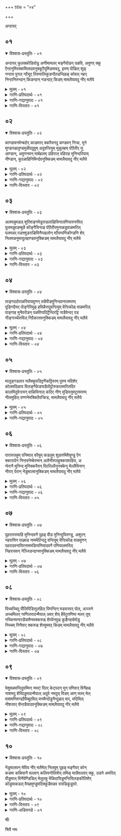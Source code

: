 +++
title = "०४"

+++

अन्ऱायर्

## ०१

<details open><summary>विश्वास-प्रस्तुतिः - ०१</summary>

अन्ऱायर् कुलक्कॊडियोडु अणीमामलर् मङ्गैयॊडन् पळवि, अवुणर् क्कू  
ऎन्ऱानुमिरक्कमिलादवनुक्कूऱैयुमिडमावदु, इरुम् पॊऴिल् शूऴ्  
नन्ऱाय पुनल् नऱैयूर् तिरुवालिकुडन्दैतडन्दिहऴ् कोवल् नहर्  
निन्ऱानिरुन्दान् किडन्दान् नडन्दाऱ् किडम् मामलैयावदु नीर् मलैये
</details>

<details><summary>मूलम् - ०१</summary>

अन्ऱायर् कुलक्कॊडियोडु अणीमामलर् मङ्गैयॊडन् पळवि, अवुणर् क्कू  
ऎन्ऱानुमिरक्कमिलादवनुक्कूऱैयुमिडमावदु, इरुम् पॊऴिल् शूऴ्  
नन्ऱाय पुनल् नऱैयूर् तिरुवालिकुडन्दैतडन्दिहऴ् कोवल् नहर्  
निन्ऱानिरुन्दान् किडन्दान् नडन्दाऱ् किडम् मामलैयावदु नीर् मलैये
</details>

<details><summary>गरणि-प्रतिपदार्थः - ०१</summary>

अन्ऱु=अन्दु, आयर् कुलम् कॊडियोडु=गोवळर कुलद कुडियॊडनॆ, अणि मामलर् मङ्गैयोडु=सुन्दरवाद दॊड्ड हूविनल्लि हुट्टिद कन्यॆयॊडनॆ, अन्बु अळवि=प्रेमदिन्द कूडिरुववनू, अवुणर् क्कू=असुररिगॆ, ऎन्ऱानुम्=ऎल्ल कालक्कू, इरक्कम् इलादवनुक्कू=करुणॆयिल्लदवनिगॆ, उऱैयुम्=नॆलसुव, इडम् आवदु=स्थळवॆन्दरॆ, इरु=उत्तमवाद, पॊऴिल्=तोपुगळिन्द, शूऴ्-सुत्तुवरिद,नन्ऱु आय=श्रेष्ठ \(पवित्र\)वाद, पुनल्=तीर्थगळुळ्ळ, नऱैयूर्=तिरुनरैयूरिनल्लि, निन्ऱान्=निन्तिरुववनू, तिरु आलि=तिरुवालियल्लि, इरुन्दान्=इरुववनू, कुडन्दै=कुम्भकोणदल्लि, किडन्दान्=शयिनिसिरुववनू, तडम्=तटाकगळिन्द, तिहऴ्=बॆळगुव, कोवल् नहर्=तिरुक्कोवलूरिनल्लि, नडन्दाऱ् कु=नडॆदवनिगॆ, इडम्=नित्यवास माडुव स्थळवॆन्दरॆ, मामलै आवदु=महापर्वतवाद, नीर् मलैये=तिरुनीर् मलै ऎम्बुदे.
</details>

<details><summary>गरणि-गद्यानुवादः - ०१</summary>

अन्दु, गोवळर कुलद कुडियॊडनॆयू सुन्दरवाद दॊड्डहूविनल्लि हुट्टिद कन्यॆयॊडनॆयू प्रेमदिन्द कूडिरुववनू, असुररिगॆ ऎन्दॆन्दिगू करुणॆयिल्लदवनू, उत्तमवाद तोपुगळिन्द सुत्तुवरिद, पवित्रवाद तीर्थगळन्नुळ्ळ तिरुनरैयूरिनल्लि निन्तिरुववनू, तिरुवालियल्लि कुळितिरुववनू, कुम्भकोणदल्लि पवडिसिरुववनू, तटाकगळिन्द बॆळगुव तिरुक्कोवलूरिनल्लि नडॆदवनू नित्यवास माडुव स्थळवॆन्दरॆ. महापर्वतवाद तिरुनीर् मलै ऎम्बुदे.\(१\)
</details>

<details><summary>गरणि-विस्तारः - ०१</summary>

“अन्दु”ऎन्दरॆ, भगवन्तनु श्रीकृष्णनागि अवतरिसिदाग “गोवळर कुलद कुडि” ऎम्बवळु सत्यॆ अथवा नीळादेवि \(नप्पिन्नैदेवि\). भूदेविय अंशळागि अवतरिसिदवळु अवळु. “हूविनल्लि हुट्टिद कन्यॆ”यु श्रीदेवि. श्रीदेविय अंशळागि अवतरिसिदवळु रुक्मिणीदेवि.

कुम्भनॆम्ब राजन मगळु सत्यॆ. अवळिगागि फणवागिट्टिद्द एळुगूळिगळन्नु श्रीकृष्णनु गॆद्दु, सत्यॆयन्नु मदुवॆयादनु. हागॆये, रुक्मिणी देवियन्नु तन्न बाहुबलदिन्दले गॆद्दुकॊण्डु अवळन्नु मदुवॆयादनु. श्रीदेवि भूदेवियवर अंशगळाद रुक्मिणि मत्तु सत्यॆयरल्लि प्रेमदिन्द कूडि इरुववनु स्वामि.

भगवन्तनु अर्चावताररूपियागि ऒन्दॊन्दु पवित्रक्षेत्रदल्लि ऒन्दॊन्दु भङ्गियन्नु अळवडिसिकॊण्डु भक्तरन्नु सलहुत्तानॆ. तिरुनरैयीरिनल्लि स्वामियु “निन्तु” प्रसन्ननागिद्दानॆ. तिरुवालियल्लि अवनु “कुळितु” सेवॆयन्नु पडॆयुत्तिद्दानॆ. कुम्भकोणदल्लि अवनु पवडिसि भक्तरिगॆ आश्रय नीडिद्दानॆ तिरुक्कोयिलूरिनल्लि अवनु “नडॆदु” त्रिविक्रमरूपियागि तोरिकॊळ्ळुत्तिद्दानॆ. अदे स्वामिये, बॆट्टगळल्लि उन्नतवाद बॆट्टवाद तिरुनीर् मलैयल्लि नित्यवास माडुत्त भक्तरिगॆ आश्रयवन्नीयुत्तिद्दानॆ.
</details>

## ०२

<details open><summary>विश्वास-प्रस्तुतिः - ०२</summary>

काण्डावनमॆन्बदोर् काडमरर् क्करैयनदु कण्डवन् निऱ्क, मुने  
मूण्डारऴलुण्डमुन्नीददुवुम् अदुवन्ऱियुम् मुन्नुलहम् पॊऱैतीर् त्तु  
आण्डान्, अवुणनवन् मार्बहलम् उहिराल् वहिराह मुनिन्दरियाय्  
नीण्डान्, कुऱळाहिनिमिर्न्दवनुक्किडम् मामलैयावदु नीर् मलैये
</details>

<details><summary>मूलम् - ०२</summary>

काण्डावनमॆन्बदोर् काडमरर् क्करैयनदु कण्डवन् निऱ्क, मुने  
मूण्डारऴलुण्डमुन्नीददुवुम् अदुवन्ऱियुम् मुन्नुलहम् पॊऱैतीर् त्तु  
आण्डान्, अवुणनवन् मार्बहलम् उहिराल् वहिराह मुनिन्दरियाय्  
नीण्डान्, कुऱळाहिनिमिर्न्दवनुक्किडम् मामलैयावदु नीर् मलैये
</details>

<details><summary>गरणि-प्रतिपदार्थः - ०२</summary>

काण्डवनम् ऎन्बदु=खाण्डववन ऎम्बुदु, ओर्=असदृशवाद, काडु अदु=काडु अदु, अमरर् क्कू=देवतॆगळिगॆ, अरैयन्=ऒडॆयनु, अवन्=अवनु, कण्डुनिऱ् क=नोडुत्त निन्तिरलु, मुने=बहळ हिन्दॆ, मूण्डु=हॊत्तिकॊण्डु, आर्=विस्तारवागि तुम्बिकॊण्डु, अऴल्=बॆङ्कियु, उण्ड=भस्म माडुत्तिरलु, मुनिन्दु अदुवुम्=कोपगॊण्डवनू, अदु अन्ऱियुम्=अदल्लदॆयू, मुन्=हिन्दॆ, उलहम्=भूमिय, पॊऱि=भारवन्नु, तीर् त्तु=कळॆदु, आण्डान्=लोकगळन्नु कापाडिदवनू, अवुणन् अवन्=राक्षसनादवन, मार्बु अहलम्=विशालवाद ऎदॆयन्नु, उहिराल्=उगुरुगळिन्द, वहिर् आह=सीळागुवन्तॆ, मुनिन्दु=कोपगॊण्डु, अरि आय्=नरहरियागि, नीण्डान्=बॆळॆदवनू, कुऱळ् आहि=वामन ब्रह्मचारियागि, निमिर्न्दवनुक्कू=नॆट्टगॆ बॆळॆदवनिगॆ, इडम्=नॆलॆसलु स्थळवॆन्दरॆ, मामलै आवदु=बलुदॊड्ड बॆट्टवाद, नीर् मलैये=तिरुनीर् मलै\(क्षेत्रवे\)ये.
</details>

<details><summary>गरणि-गद्यानुवादः - ०२</summary>

हिन्दॆ ऒन्दु सल खाण्डव वनवॆम्ब असदृशवाद काडन्नु देवेन्द्रनु नोडुत्तिद्दन्तॆये अग्नियु अदन्नु सुट्टुभस्म माडिबिडुवुदन्नु कोपगॊण्डु नोडिकॊण्डवन्य्, भूमियभारवन्नु कळॆदु रक्षिसिदवनू, इन्नॊन्दु सल राक्षसनादवन विशालवाद ऎदॆयन्नु उगुरुगळिन्दले सीळुवन्तॆ कोपगॊण्डु नरहरियागि बॆळॆदवनू, वामन वटुवागिद्दु ऎत्तरक्कॆ बॆळॆदवनू आदवनिगॆ नॆलसलु स्थळवॆन्दरॆ, बलुदॊड्ड बॆट्टवाद तिरुनीलमलैये.\(२\)
</details>

<details><summary>गरणि-विस्तारः - ०२</summary>

भूभारवन्नु इळिसुवुदक्कागि, आश्रितरन्नु रक्षिसुवुदक्कागि भगवन्तनु नडसिद कॆलवु अप्रतिमकार्यगळन्नु आऴ्वाररु इल्लि हेळुत्तारॆ.

मॊदलनॆयदु खाण्डव वन दहनद कतॆ. ऒन्दु सल कृष्णार्जुनर बळिगॆ ऒब्ब मुदिब्राह्मणनु बन्दु तनगॆ उण्णलु बेकॆन्दु बेडिदनु. निनगॆ बेकाद्दन्नु निनगॆ तिन्नलु कॊडुत्तेवॆ एनुबेकु केळु”ऎन्दरु. हीगॆ अवरिन्द मातन्नु पडॆदुकॊण्डु कूडले आ ब्राह्मणनु तन्न निजरूपवन्नु तळॆदनु. अवर मुन्दॆ निन्तु “स्वामि, बेरॆ रूपदिन्द बन्दु निम्मल्लि बेडिकॊण्डद्दक्कॆ क्षमॆ बेडुत्तेनॆ. नानु अग्नि. ननगॆ मन्दवागिदॆ. नन्न रोगवासियागलु कॆलवु अपरूपवाद वनौषधिगळु बेकु. अवुगळु खाण्डववनदल्लि मात्रवे बॆळॆयुत्तिवॆ. इन्द्रनिगॆ आ वन सेरिद्दु. यारन्नू अदरॊळक्कॆ होगगॊडदन्तॆ इन्द्रनु नोडिकॊळ्ळुत्तिद्दानॆ. अल्लि ननगॆ बेकाद गिडमूलिकॆगळन्नु उपयोगिसिकॊळ्ळलु ननगॆ अवकाश माडिकॊडि”, ऎन्दनु. कृष्णार्जुनरु हेळिदरु- “आ वनदल्लि कॆलवु दुष्टमृगगळू, दुष्टराक्षसरू तुम्बिकॊण्डिद्दारॆ.अवरन्नॆल्ला निर्मूलगॊळिसुवॆयादरॆ, सै”ऎग्नि अदक्कॆ ऒप्पिदनु. मूवरु वनद बळिगॆ होदरु. ऒळक्कॆ प्रवेशिसुवन्तॆ अग्निगॆ आज्ञ माडिदरु. कूडले वनवॆल्ल, ऎल्लॆल्लू ऒन्देबारिगॆ बॆङ्कि हॊत्तिकॊण्डु आवरिसितु. वनवन्नु सुडलु मॊदलु माडितु. देवेन्द्रनु इदन्नु कण्डनु. बहळ बिरुसाद मळॆयन्नु आ वनद मेलॆ सुरिसिदनु. आदरॆ, अर्जुननु आ वनवन्नु ऎल्ल कडॆगळिन्दलू बाणगळिन्द चप्परवन्नु कट्टि, ऒन्दु हनि मळॆयू ऒळक्कॆ बीळदन्तॆ कतडॆदिट्टनु. इदरिन्द, अग्नियु खाण्डव वनवन्नु पूर्तियागि सुट्टुहाकिदनु. लॆक्कविल्लदष्टु दुष्टप्राणिगळू दुष्तराक्षसरू अल्लिन्द तप्पिसिकॊळ्ळलारदॆ अल्लिये नाशहॊन्दिदरु.

ऎरडनॆयदु भूमिय भारवन्नु कळॆदद्दु. महाभारतयुद्धवन्नु तॊडगिसिदवनू,अलि नॆरॆद हदिनॆण्टु अक्षौहिणि सैन्यवू, ऎल्ल कौरवरू, अवर बन्धुमित्ररू-ऎल्लरू मडिदु नाशवागुवन्तॆ माडिदवनू श्रीकृष्णरूपियाद भगवन्तने. इदरिन्द बहुमट्टिन भूभार इळियितु.

मूरनॆयदु, दुष्टनाद हिरण्यकशिपुवन्नु कॊन्दुहाकि, प्रह्लादनन्नु रक्षिसिद्दु नरहरिरूपनागि.

नाल्कनॆयदु, वामन वटुवागि बन्दु, त्रिविक्रमनागि बॆळॆदु बलिचक्रवर्तियनु उद्धरिसि, अवनिगॆ ऒन्दुलोकाधिपत्यवन्नु कॊट्टद्दु.

परम उदारियाद भगवन्तनु भक्तजनर उद्धारक्कागिये ईग तिरुनीर् मलैयल्लि नॆलसिद्दानॆ. अवनन्नु आश्रयिसि श्रेयस्सु पडॆयबेकॆन्नुत्तारॆ, आऴ्वाररु.
</details>

## ०३

<details open><summary>विश्वास-प्रस्तुतिः - ०३</summary>

अलमन्नुमडल् शुरिशङ्गमॆडुत्तडलाऴियिनालणियारुरुविल्  
पुलमन्नुवडम्बुन्नै कॊङ्गैयिनाळ् पॊऱैतीरमुनाळडुवाळमरिल्  
पलमन्नर् पडश्शुडराऴियिनैप्पहलोन् मऱैयप्पणिकॊण्डणि शेर्  
निलमन्ननुमायुलहाण्डवनुक्किडम् मामलैयावदु नीर् मलैये
</details>

<details><summary>मूलम् - ०३</summary>

अलमन्नुमडल् शुरिशङ्गमॆडुत्तडलाऴियिनालणियारुरुविल्  
पुलमन्नुवडम्बुन्नै कॊङ्गैयिनाळ् पॊऱैतीरमुनाळडुवाळमरिल्  
पलमन्नर् पडश्शुडराऴियिनैप्पहलोन् मऱैयप्पणिकॊण्डणि शेर्  
निलमन्ननुमायुलहाण्डवनुक्किडम् मामलैयावदु नीर् मलैये
</details>

<details><summary>गरणि-प्रतिपदार्थः - ०३</summary>

अलम्=हलायुधवन्नू, मन्नुम्=शाश्वतवाद, अडल्=जयगळिसुव, शुरिशङ्गम्=बलमुरि\(सुरुळि\)शङ्खवन्नू, ऎडुत्तु=धरिसि, अडल्=शक्तिपूर्णवाद, आऴियिनाल्=चक्रायुधदिन्द, अणि=सॊबगु, आर्=तुम्बिद, उरुविल्=दिव्यस्वरूपदिन्द, पुलम्=इन्द्रियगळु, मन्नु=शाश्वतवागि, वडम् पुनै=देहद भागगळन्नु मनोहरगॊळिसिरुव, कॊङ्गैयिन् आळ्=स्तनगळन्नुळ्ळवळ, पॊऱै=सङ्कटवन्नु, तीर=तीरिसुवुदक्कागि, आळ्=जनरन्नु, अडुवाळ्=कॊल्लुवुदक्कागि, अमरिल्=युद्धदल्लि, पल=अनेक, मन्नर्=राजरुगळु, पड-मडिदु बीळुवन्तॆ, शुडर् आऴियिनै=तीक्ष्णवाद\(प्रज्वलिसुव\) चक्रायुधवन्नु, पहलोन्=सूर्यनन्नु, मऱैय=मरॆयिसुवन्तॆ, पणिकॊण्ड=कॆलस माडिद, अणिशेर्=सुन्दरवाद, निलम्=भूमिय, मन्ननुम् आय=ऒडॆयनू आगि, उलहु आण्डवनुक्कू=लोकगळन्नु आळिदवनिगॆ, इडम्=नॆलॆसलु स्थळवॆन्दरॆ, मामलै आवदु=बलुदॊड्ड बॆट्टवाद, नीर् मलैये=तिरुनीर् मलै\(क्षेत्रवे\)ये.
</details>

<details><summary>गरणि-गद्यानुवादः - ०३</summary>

हलायुधवन्नू शाश्वतवागि जयगळिसुव सुरुळि शङ्खवन्नू शक्तिपूर्णवाद\(समर्थवाद\) चक्रायुधवन्नू धरिसि सॊबगु तुम्बिद दिव्यस्वरूपदिन्द इन्द्रियगळु शाश्वतवागि देहवन्नु मनोहरगॊळिसुव स्तनगळन्नुळ्ळवळ सङ्कटवन्नु तोरिसुवुदक्कागि, जनरन्नॆल्ल कॊल्लुवुदक्कागि युद्धदल्लि अनेक राजरुगळु मडिदुबीळुवन्तॆ तीक्ष्णवाद प्रज्वलिसुव चक्रायुधवन्नु सूर्यनन्ने मरॆसुवन्तॆ हिडिदु कॆलसमाडिद सुन्दरवाद भूमिय ऒडॆयनू आगि, लोकगळन्नु आळिदवनिगॆ नॆलसुव स्थळवॆन्दरॆ, बलुदॊड्ड बॆट्टवागिरुव तिरुनीर् मलैये.\(३\)
</details>

<details><summary>गरणि-विस्तारः - ०३</summary>

दशावतारगळल्लि मूवरु “राम”रन्नु हेळुवुदू वाडिकॆयल्लिदॆ. भार्गव राम अथवा परशुराम, दशरथ राम अथवा श्रीराम, मत्तु बलभद्र अथवा बलराम-ऎम्बवरु मूवरु “राम”रु. परशुरामनिगॆ गण्डुगॊडलि आयुध. दशरथरामन आयुध कोदण्ड\(बिल्लु\). श्रीकृष्णन अण्णनाद बलरामनिगॆ “नेगिलु अथवा हलवे” आयुध. पाशुरदल्लि हलायुधवन्नू, शङ्खचक्रगळन्नू धरिसिदवनु ऒब्बने ऎनुवन्तॆ तोरुत्तदॆ. शङ्खवन्नू चक्रवन्नू धरिसिदवनु बलरामन तम्मनाद श्रीकृष्ण.बलरामनन्नू श्रीकृष्णनन्नू भगवन्तन अवतारगळॆन्दु भाविसि आ आयुधगळन्नु धरिसिदवनु आ स्वामिये ऎम्बन्तॆ वर्णिसलागिदॆ. अवतारगळु भिन्नवादरू ऎल्लवू ऒब्बनदे अल्लवे?

महबहारत युद्धदल्लि, साहसद कतॆगळल्लि बलरामन पात्रबहळ कडमॆ. कॆलसवॆल्ल श्रीकृष्णनदे. लॆक्कविल्लदष्टु राजरन्नु सैन्यवन्नू कॊन्दुहाकिद्दू भूमिय भारवन्निळिसुवुदक्कागि. भीष्मन मुन्दॆ, युद्धकालदल्लि चक्रायुधवन्नु हिडिदु, अवनु निन्ताग सूर्यनन्ने मरॆसुवष्टु दिव्यतेजस्सिनिन्द प्रज्वलिसुत्त मॆरॆदवनु अवने\!

पाशुरदल्लि वर्णिस होगिरुव “मनोहरवाद देहवुळ्ळ सॊबगिनवळन्नु”भूदेवि ऎन्दु भाविसबेकु.
</details>

## ०४

<details open><summary>विश्वास-प्रस्तुतिः - ०४</summary>

ताङ्गददोराळरियायवुणन् तन्नैवीडमुनिन्दवनालमरुम्  
पूङ्गिदैयर् पॊङ्गॆरिमूऴ् हविळैत्तदुवन्ऱियुम् वॆन्ऱिकॊळ् वाळमरिल्  
पाङ्गाह मुनैवरॊडन् पळविप्पदिट्रैन्दिरट्टि प्पडैवेन्दर् पड  
नीङ्गाच्चॆरुविल् निऱैकात्तवनुक्किडम् मामलैयावदु नीर् मलैये
</details>

<details><summary>मूलम् - ०४</summary>

ताङ्गददोराळरियायवुणन् तन्नैवीडमुनिन्दवनालमरुम्  
पूङ्गिदैयर् पॊङ्गॆरिमूऴ् हविळैत्तदुवन्ऱियुम् वॆन्ऱिकॊळ् वाळमरिल्  
पाङ्गाह मुनैवरॊडन् पळविप्पदिट्रैन्दिरट्टि प्पडैवेन्दर् पड  
नीङ्गाच्चॆरुविल् निऱैकात्तवनुक्किडम् मामलैयावदु नीर् मलैये
</details>

<details><summary>गरणि-प्रतिपदार्थः - ०४</summary>

ताङ्गाद=ऎदुरिसलु, तडॆतलु असाध्यवाद, अदु ओर्=अदॊन्दु साटियिल्लद, आळ् अरि आय्=नरहरियागि, अवुणन् तनै=असुरन, वीडमुनिन्दु=मडियुवन्तॆ कोपगॊण्डु, अवनाल्=अवनिन्द, अमरुम्=आश्रयपडॆदिद्द, पूङ्गॊदैयर्=अवन हॆण्डिरु, पॊङ्गु ऎरि मूऴ् ह=उक्कि हरियुव ज्वालॆयल्लि होगुवन्तॆ, विळैत्तु=माडिदवनागि, अदु अन्ऱियुम्=अदल्लदॆ \(अष्टे अल्लदॆ\), वॆन्ऱिकॊळ्=जयगळिसिद, वाळ् अमरिल्=दॊड्डयुद्धदल्लि, पाङ्गाह=तक्क हागॆ \(गॆळॆयनागि\), मुन्=हिन्दॆ, ऒन्दु सल, ऐवरॊडु=ऐवरॊडनॆ, अन्बु अळवि=कृपॆयन्नु तोरि, पदिट्रै=नूर्वर, तिरट्टि=ऒट्टाद, पडै=आयुधगळुळ्ळ, वेन्दर्=राजरू, पड=मडिदु बीळुवन्तॆ, नीङ्गाद-मुगियद\(कॊनॆ मुट्टद\), शॆरुविल्=युद्धदल्लि, निऱै=धर्मवन्नु\(ऒळ्ळॆयदन्नु\), कात्तवनुक्कू=कादवनिगॆ\(रक्षिसिदवनिगॆ\), इडम्=नॆलॆसलु स्थळवॆन्दरॆ, मामलै आवदु=बलुदॊड्ड बॆट्टवाद, नीर् मलैये=तिरुनीर् मलै\(क्षेत्रवे\)ये.
</details>

<details><summary>गरणि-गद्यानुवादः - ०४</summary>

ऎदुरिसलु असाध्यवादन्थ ऒन्दु अपरूपवाद नरहरियागि असुरनु मडिदुबीळुवन्तॆ कोपगॊण्डु अवनन्नाश्रयिसिद्द अवन हॆण्डिरु उक्किहरियुव ज्वालॆयल्लि होगुवन्तॆ माडिदवनू, अष्टे अल्लदॆ हिन्दॆ ऒन्दु सल जयगळिसिद दॊड्डयुद्धदल्लि ऐवरॊडनॆ गॆळॆयनागि अवरिगॆ कृपॆदोरि, नूर्वरु राजरु ऒट्टागि आयुधगळॊडनॆ मडिदु बीळुवन्तॆ, आ कॊनॆमुट्टद युद्धदल्लि ऒळ्ळॆयदन्नु \(धर्मवन्नु\) रक्षिसिदवनिगॆ नॆलसुव स्थळवॆन्दरॆ, दॊड्डबॆट्टवॆन्दरॆ, तिरुनीर् मलैये.\(४\)
</details>

<details><summary>गरणि-विस्तारः - ०४</summary>

नरहरियागि अवतरिसि नडसिद दुष्टनाशन कार्यवन्नू, श्रीकृष्णनागि अवतरिसि महाभारतयुद्धवन्नु तॊडगिसि, सज्जनर रक्षणॆयन्नु नडसि भूभारवन्नु इळिसिद महत्कार्यवन्नू ई पाशुरदल्लि हेळलागिदॆ.
</details>

## ०५

<details open><summary>विश्वास-प्रस्तुतिः - ०५</summary>

मालुङ्गडलार मलैक्कूवडिट्टणैकट्टिवरम् पुरुव मदिशेर्  
कोलमदिळाय विलङ्गैकॆडप्पडैतॊट्टॊरुकालमरिलदिर  
कालमिदुवॆन्ऱयन् वाळियिनाल् कदिर् नीण् मुडिपत्तुमऱुत्तमरुम्  
नीलमुहिल् वण्णनॆमक्किऱैवऱ्किड, मामलैयावदु नीर् मलैये
</details>

<details><summary>मूलम् - ०५</summary>

मालुङ्गडलार मलैक्कूवडिट्टणैकट्टिवरम् पुरुव मदिशेर्  
कोलमदिळाय विलङ्गैकॆडप्पडैतॊट्टॊरुकालमरिलदिर  
कालमिदुवॆन्ऱयन् वाळियिनाल् कदिर् नीण् मुडिपत्तुमऱुत्तमरुम्  
नीलमुहिल् वण्णनॆमक्किऱैवऱ्किड, मामलैयावदु नीर् मलैये
</details>

<details><summary>गरणि-प्रतिपदार्थः - ०५</summary>

मालुम्=बलुदॊड्डदाद, कडल्=कडलु,आर=तुम्बुवन्तॆ, मलै=बॆट्टगळ, कुवडु=शिखरगळन्नु, इट्टु=मुळुगिसि, वरम्बु उरुव=ऎदुरु दडवन्नु सेरुवन्तॆ, अणैकट्टि=सेतुवॆयन्नु कट्टि, मदिशेर्-चन्द्रनिगॆ समनाद, कोलम्=सुन्दरवाद, मदिळ् आय=कोटॆयिन्दाद, इलङ्गै=लङ्कापट्टणवु, कॆड=नाशवागुवन्तॆ, पडैतॊट्टु=आयुधगळन्नु प्रयोगिसि, ऒरुकाल्=ऒन्दु सल, अमरिल् अदिर=युद्धभूमि नडुगुवन्तॆ माडलु, कालम् इदु ऎन्ऱु=इदु सकालवॆन्दु तिळिदु, अयन् वाळियिनाल्=ब्रह्मास्त्रदिन्द, कदिर् नीळ् मुडिपत्तुम्=हॊळॆयुव, ऎत्तरवाद, किरीटगळु हत्तन्नू अऱुत्तु=कडिदु हाकि, अमरुम्=मुगिसिद, नीलम् मुहिल् वण्णन्=नीलमुगिलबण्णदवनु, ऎमक्कू=नमगॆ, इऱैवऱ् कु=ऒडॆयनादवनिगॆ, इडम्=नॆलॆसलु स्थळवॆन्दरॆ, मामलै आवदु=बलुदॊड्ड बॆट्टवाद, नीर् मलैये=तिरुनीर् मलै\(क्षेत्रवे\)ये.
</details>

<details><summary>गरणि-गद्यानुवादः - ०५</summary>

हिन्दॆ ऒन्दु सल, बलुदॊड्डदाद कडलु तुम्बुवन्तॆ बॆट्टगळ शिखरगळॊडनॆ मुळुगिसि, ऎदुरु दडवन्नु सेरुवन्तॆ अणॆयनु कट्टि,चन्द्रनिगॆ समनाद सुन्दरवाद कोटॆगळिन्दाद लङ्कापुरियु नाशवागुवन्तॆ आयुधगळन्नु प्रयोगिसि, युद्धभूमियु नडुगुवन्तॆ माडलु इदु सकालवॆन्दु तिळिदु ब्रह्मास्त्रदिन्द हॊळॆयुव ऎत्तरवाद किरीटगळ तलॆगळु हत्तन्नू कडिदुहाकि मुगिसिद नीलमेघश्यामनागि नमगॆ ऒडॆयनागिरुववनिगॆ नॆलसलु स्थळवु बलुदॊड्डबॆट्टवॆन्दरॆ तिरुनीर् मलैये.\(५\)
</details>

## ०६

<details open><summary>विश्वास-प्रस्तुतिः - ०६</summary>

पारारुलहुम् पनिमाल् वरैयुम् कडलुम् शुडरुमिवैयुण्डु ऎन  
क्कारादॆन निन्ऱवनॆम्बॆरुमान् अलैनीरुलहुक्करशाहिय, अ  
प्पेरानै मुनिन्द मुनिक्करैयन् पिऱरिल्लैनुनक्कॆनु मॆल्लैयिनान्  
नीरार् पेरान् नॆडुमालवनुक्किडम् मामलैयावदु नीर् मलैये
</details>

<details><summary>मूलम् - ०६</summary>

पारारुलहुम् पनिमाल् वरैयुम् कडलुम् शुडरुमिवैयुण्डु ऎन  
क्कारादॆन निन्ऱवनॆम्बॆरुमान् अलैनीरुलहुक्करशाहिय, अ  
प्पेरानै मुनिन्द मुनिक्करैयन् पिऱरिल्लैनुनक्कॆनु मॆल्लैयिनान्  
नीरार् पेरान् नॆडुमालवनुक्किडम् मामलैयावदु नीर् मलैये
</details>

<details><summary>गरणि-प्रतिपदार्थः - ०६</summary>

पार् आर् उलहुम्=भूमियॆम्ब विशालवाद लोकवन्नू, पनि=तम्पाद, माल्=दॊड्ड, वरैयुम्-पर्वतगळन्नू, कडलुम्=सागरगळन्नू, शुडरुम्=चन्द्रसूर्यरन्नू, इवै=इवुगळॆल्लवन्नू, उण्डु=उण्डु\(बळिकलू\) ऎनक्कु=ननगॆ, आरादु=हसिवु तीरदु, ऎन=ऎन्नुवन्तॆ, निन्ऱवन्=इरुववनू, ऎम्बॆरुमान्=नम्म स्वामियू, अलैनीर्=सागरदिन्द सुत्तुवरिदिरुव, उलहुक्कू=भूमण्डलक्कॆ, अरशु आहिय=राजरागिरुव, अप्पेरानै=आ हॆसरिनवनन्नॆल्ला, मुनिन्द=कोपगॊण्ड, मुनिक्कू=-मुनिगॆ, अरैयन्=नाशकारकनू, नुनक्कू=निनगॆ, पिऱर्=बेरॆ यारू, इल्लै=इल्लवे इल्ल, ऎनुम्=ऎन्नुवन्तॆ इरुववनू, ऎल्लैयिनान्=गडियल्लिये इरुववनू इल्लवे इल्ल ऎन्नुवन्तॆ इरुववनू, नीर् आर्=विस्तारवाद जलराशिय, पेरान्=हॆसरिनवनू,नॆडुमाल् अवनुक्कू=सर्वेश्वरनाद अवनिगॆ, इडम्=नॆलॆसलु स्थळवॆन्दरॆ, मामलै आवदु=बलुदॊड्ड बॆट्टवाद, नीर् मलैये=तिरुनीर् मलै\(क्षेत्रवे\)ये.
</details>

<details><summary>गरणि-गद्यानुवादः - ०६</summary>

विशालवाद भूलोकवन्नू, तम्पागिरुव दॊड्ड बॆट्टगळन्नू सागरगळन्नू चन्द्रसूर्यरन्नू इन्नू ऎल्लवन्नू नुङ्गिद बळिकलू ननगॆ हसिवु तीरदु ऎन्नुवन्तॆ इरुववनू, नम्म स्वामियू, सागरदिन्द सुत्तुवरिदिरुव भूमण्डलद राजरु ऎम्ब हॆसरिनवरिगॆल्ल शत्रुवाद मुनिगॆ नाशकारकनू, बेरॆ यारू निनगॆ समरिल्ल, निन्न ऎल्लॆयल्लि निल्लुववरू इल्ल”ऎम्बन्तॆ इरुववनू, विस्तारवाद जलराशिय हॆसरिनवनू, सर्वेश्वरनू आद अवनिगॆ नॆलसलु स्थळवु बलुदॊड्ड बॆट्टवॆन्दरॆ तिरुनीर् मलैये.\(६\)
</details>

<details><summary>गरणि-विस्तारः - ०५</summary>

महाप्रळयदल्लि भगवन्तन स्वरूपवॆन्थाद्दु ऎम्बुदन्नु इल्लि सूचिसलागिदॆ. तन्न सृष्टिय ऎल्ल वस्तुगळन्नू कबळिसि हाकिदरू सह स्वामिगॆ तृप्तियिल्लवन्तॆ\! अवन हसिवु तीरदन्तॆ\!

भूमण्डलदल्लि राजरु ऎन्निसिकॊण्ड क्षत्रियकुलक्के शत्रुवॆनिसिद्दवनु परशुरामनु. अवन गण्डुगॊडलिगॆ तुत्ताद क्षत्रियरु अदॆष्टु मन्दियो\! अन्थ अनर्थकारियन्नु ऎदुरिसि, अवन सामर्थ्यवन्नु कसिदुकॊण्डवनु श्रीरामनु. ऒन्दु अवतारद मुगिवु इन्नॊन्दर मॊदलु ऎन्दु तोरिसुवुदु इदु\!

भगवन्तनिगॆ समरुण्टे? साटियुण्टे? अवनु सर्वेश्वरनल्लवे? अवन आ अधिकारद ऎल्लॆयन्नु तुळियबल्लवरादरू इद्दारॆये? अवनन्नु एनॆन्दु करॆयुवुदु? यावुदॆन्दरॆ अदे अवन हॆसरु\! सृष्टिय वस्तुगळ हॆसरुगळॆल्लवू अवन हॆसरुगळे\! कडलिन हॆसरिनवनू अवने\!

अमितसमर्थनाद कारुण्यजलधियाद भगवन्तनु तिरुनीर् मलैयल्लि भक्तर उद्धारक्कागिये नॆलसिद्दानॆ. अवनन्नु आश्रयिसि, अवन कृपॆगॆ पात्ररागबेकु-ऎन्नुत्तारॆ, आऴ्वाररु.
</details>

## ०७

<details open><summary>विश्वास-प्रस्तुतिः - ०७</summary>

पुहरारुरुवाहि मुनिन्दवनै पुहऴ् वीड मुनिन्दुयिरुण्डु, अशुरन्  
नहरायिन पाऴ्पड नाममॆऱिन्ददु वन्ऱियुम् वॆन्ऱिकॊळ् वाळवुणन्  
पहरादवनायिरनाममडिप्पणियादवनै पणियालमरिल्  
निहरायवन् नॆञ्जिडन्दानवनुक्किडम् मामलैयावदु नीर् मलैये
</details>

<details><summary>मूलम् - ०७</summary>

पुहरारुरुवाहि मुनिन्दवनै पुहऴ् वीड मुनिन्दुयिरुण्डु, अशुरन्  
नहरायिन पाऴ्पड नाममॆऱिन्ददु वन्ऱियुम् वॆन्ऱिकॊळ् वाळवुणन्  
पहरादवनायिरनाममडिप्पणियादवनै पणियालमरिल्  
निहरायवन् नॆञ्जिडन्दानवनुक्किडम् मामलैयावदु नीर् मलैये
</details>

<details><summary>गरणि-प्रतिपदार्थः - ०७</summary>

पुहर्=तेजस्सु, आर्=तुम्बिद, उरु आहि=रूपवुळ्ळवनागि, मुनिन्दवनै=कोपगॊण्डवनन्नु, पुहऴ् वीड=अवन हॊगळिकॆयॆल्ल नाशवागुवन्तॆ, मुनिन्दु=कोपगॊण्डु, उयिर् उण्डु=प्राणवन्नु अपहरिसि, \(कॊन्दु\), अशुरन्=आ असुरन, नहर् आयिन=नगरगळॆनिसिद्दवन्नु, पाऴ्पड=हाळु बीळुवन्तॆयू, नामम् ऎरिन्दु=हॆसरु सह इल्लदन्तॆयू माडि, अदु अन्ऱियुम्=अष्टे अल्लदॆयू, वॆन्ऱिकॊळ्=जयगळिसुव, वाळ्=खड्गधारियाद, अवुणन्=असुरनू, आयिरम् नामम्=साविर नामगळन्नु, पहरादवन्=उच्चरिसदवनू, अडि पणियादवन्=पादगळिगॆ ऎरगदवनू, पणियाल्=कार्यगळल्लियू, अमरिल्=युद्धदल्लि, निहर् आयवन्=\(तनगॆ\)समनादवनू आद, अवनै=अवनन्नु, नॆञ्जु=ऎदॆयन्नु, इडन्दान् अवनुक्कू=सीळिदवनिगॆ, इडम्=नॆलॆसलु स्थळवॆन्दरॆ, मामलै आवदु=बलुदॊड्ड बॆट्टवाद, नीर् मलैये=तिरुनीर् मलै\(क्षेत्रवे\)ये.
</details>

<details><summary>गरणि-विस्तारः - ०६</summary>

तेजस्सिनिन्द तुम्बिद रूपवुळ्ळवनागि कोपगॊण्डवनन्नु अवन हॊगळिकॆयॆल्ल नाशवागुवन्तॆ कोपिसिकॊण्डु अवनन्नु कॊन्दु, आ असुरन

नगरगळु हाळुबीळुवन्तॆयू हॆसरिल्लदन्तॆयू माडि, अष्टे अल्लदॆ जयवन्नु गळिसिकॊडुव खड्गधारियागि, साविर नामगळन्नु उच्चरिसदवनागि, पादगळिगॆ ऎरगदवनागि कार्यदल्लू युद्धदल्लू तनगॆ सरिसमनागिद्द असुरन ऎदॆयन्नु सीळिदवनिगॆ नॆलसलु स्थळवाद बलुदॊड्ड बॆट्टवॆन्दरॆ तिरु नीर् मलैये.\(७\)

ई पाशुरदल्लि भगवन्तन दुष्टनिग्रहद विषयदल्लि ऎरडु निदर्शनगळन्नु तॆगॆदुकॊळ्ळलागिदॆ. मॊदलनॆयदु भगवन्तनु श्रीकृष्णनागि अवतरिसिद्दाग नडॆदद्दु. काशिपट्टणद नॆरॆयल्लि करूशपट्टण\(मत्तु देश\). अदक्कॆ पौण्ड्रक नॆम्बवनॊब्ब राज. तनन् समानरे इल्लवॆम्ब हॆम्मॆ अवनिगॆ. अवन सङ्गडिगरु. “नीने भगवन्तन अवतारवाद वासुदेव”ऎन्दु मुखस्तुति माडुत्तिद्दरु. अदन्नु केळिकेळि अवनिगॆ अदे नम्बिकॆ बन्तु. तन्नन्नु पौण्ड्रक वासुदेव” ऎन्दु करॆयबेकॆन्दु तन्न देशदल्लॆल्ला सारिसिदनु. अल्लदॆ तानु शङ्ख, चक्रगळन्नू,कौस्तुभमणियन्नू, पीताम्बरवन्नू वनमालॆयन्नू धरिसिकॊण्डिद्दनु. कडॆगॆ, श्रीकृष्णन बळिगॆ तन्न दूतनॊब्बनन्नु कळुहिसि, “नाने वासुदेव, नीनल्ल. सुळ्ळुसुळ्ळागि असाधारणवाद चिह्नॆगळन्नु धरिसिरुवुदु तप्पु. इन्दिनिन्द अवुगळन्नु तॆगॆदुहाकु. इल्लवादरॆ, नन्नॊडनॆ युद्धक्कॆ सिद्धनागु”ऎन्दु हेळिकळुहिसिदनु. अवन अट्टहासद मातुगळिगॆ कृष्णनु नसुनक्कु “नीनु मूढ. निन्न कपट वेषवन्नु तॆगॆसिबिडुवॆनु. ऎच्चरिकॆ”ऎन्दु मरुमातन्नु हेळिकळुहिसिदॆनु. अल्लदॆ, अवन मेलॆ युद्धक्कॆ होदनु. अल्लि अवनन्नु कॊन्दुहाकिद्दल्लदॆ, अवन मित्रनागिद्द काशिराजनन्नु कॊन्दुहाकिदनु.

ऎरडनॆय निदर्शन हिरण्यकशिपुविनदु. नरहरियागि भगवन्तनु अवनन्नु सीळिहाकि भक्तनाद प्रह्लादनन्नु रक्षिसिद.\(अनुग्रहिसिद\)कतॆ.
</details>

## ०८

<details open><summary>विश्वास-प्रस्तुतिः - ०८</summary>

पिच्चच्चिऱु पीलिपिडित्तुलहिल् पिणन्दिन् मडवारवर् पोल्, अञ्जने  
अच्चमिलर् नाणिलरादन्मैयाल् अवर् शॆय् हैवॆऱुत्तणिमा मलर् तूय्  
नच्चिनमनारडैयामैनमक्करुळ् शॆय्यॆनवुळ् कुऴैन्दार्वमोडु  
निच्चम् निनैवार् क्करुळ् शॆय्युमवऱ् किडम् मामलैयावदु नीर् मलैये
</details>

<details><summary>मूलम् - ०८</summary>

पिच्चच्चिऱु पीलिपिडित्तुलहिल् पिणन्दिन् मडवारवर् पोल्, अञ्जने  
अच्चमिलर् नाणिलरादन्मैयाल् अवर् शॆय् हैवॆऱुत्तणिमा मलर् तूय्  
नच्चिनमनारडैयामैनमक्करुळ् शॆय्यॆनवुळ् कुऴैन्दार्वमोडु  
निच्चम् निनैवार् क्करुळ् शॆय्युमवऱ् किडम् मामलैयावदु नीर् मलैये
</details>

<details><summary>गरणि-प्रतिपदार्थः - ०८</summary>

शिऱु=चिक्कदाद, पीलि पिच्चम्=नविलुगरिय कट्टन्नु\(बीसणिगॆयन्नु\)पिडित्तु=हिडिदुकॊण्डु, उलहिल्=जगत्तिनल्लि, पिणम् तिन्=हॆणगळन्नु तिन्नुव, मडवार् अवर् पोल्=पिशाचिगळ हागॆ, अञ्जने=हागॆये अल्लिये, अच्चम् इलर्=भयविल्लदवरागि, नाण् इलर्=नाचिकॆयिल्लदवरागि, आ-तन्मैयाल्=आ बगॆय स्वभाववुळ्ळवरागि इरुव, अवर् शॆय् है=अवर कार्यगळल्लि, वॆऱुत्तु=बेसरगॊण्डु, अणि=सुन्दरवाद, मामलर्=श्रेष्ठवाद हूगळन्नु, तूय्=समर्पिसि, नच्चि=दृढनम्बिकॆयिन्द\(भक्तियिन्द\) नमनार्=यमनवरु

अडैयामै=\(नम्मन्नु\)सेरदन्तॆ नमक्कू-नमगॆ, अरुळ् शॆय् ऎन=कृपॆमाडु ऎन्दु, उळ् कुऴैन्दु=मनस्सु करगि, आर्वमोडु=आशॆयिन्द, निच्चम्-अनुदिनवू, निनैवार् क्कू=नॆनॆयुववरिगॆ, अरुळ् शॆय्युमवऱ्कु=कृपॆदोरुववनिगॆ, इडम्=नॆलॆसलु स्थळवॆन्दरॆ, मामलै आवदु=बलुदॊड्ड बॆट्टवाद, नीर् मलैये=तिरुनीर् मलै\(क्षेत्रवे\)ये.
</details>

<details><summary>गरणि-गद्यानुवादः - ०७</summary>

नविलुगरिय चिक्ककट्टन्नु\(बीसणिगॆयन्नु\) हिडिदुकॊण्डु जगत्तिनल्लि हॆणगळन्नु तिन्नुव पिशाचिगळ हागॆ अल्लिये हागॆये भयवू नाचिकॆयू इल्लदन्थ स्वभावदवरागि इरुववर कार्यगळल्लि बेसरगॊण्डु सुन्दरवाद श्रेष्ठवाद हूगळन्नु समर्पिसि, दृढनम्बिकॆ, भक्तियिन्द “यमनवरु नम्मन्नु सेरदन्तॆ नमगॆ कृपॆमाडु” ऎन्दु मनस्सु करगि आशॆयिन्द अनुदिनवू नॆनॆयुववरिगॆ कृपॆदोरुववनिगॆ नॆलसुव स्थळवु बलुदॊड्ड बॆट्टवॆन्दरॆ, तिरुनीर् मलैये.\(८\)
</details>

<details><summary>गरणि-विस्तारः - ०७</summary>

नविलुगरिय चिक्ककट्टनु, नविलुगरिय बीसणिगॆयन्नु हिडिदिरुववरु जैनरु. तम्मिन्द याव बगॆयल्लू जीवहिंसॆयागबारदु ऎम्बुदु अवर धर्म. नविलुगरिय कट्टन्नू बीसणिगॆयन्नू उपयोगिसिकॊण्डु आदष्टु मट्टिगॆ जीवहिंसॆयन्नु आदष्टु मट्टिगॆ तडॆगट्टुत्तारॆ.

मनुष्यरागि जनिसि, मनुष्यर नडुवॆ बाळुवाग कीळुप्राणिगळन्तॆ नग्नावस्थॆयल्लि ऎन्दरॆ, हुट्टिद हागॆये, इरुवुदक्कॆ साध्यविल्ल. मनुष्यनु मैमेलॆ बट्टॆयन्नु धरिसबेकु. बट्टॆबरॆ इल्लदॆ बरिय मैयल्लिरुवुवु पिशाचिगळु ऎन्नुत्तारॆ आऴ्वाररु.

जैनरल्लि ऒन्दु पङ्गडदवरु दिगम्बररु. अवरिगॆ मैमेलॆ बट्टॆ इल्ल. अवरु जितेन्द्रियरु ऎन्दु अदु तोरिसुत्तदॆ.

जैनर वेष, भूषण, नडतॆगळु अन्दिन सनातनिगळिगॆ हिडिसदु. अदक्कॆ अवरु बेसरगॊण्डु देवालयगळल्लि भगवन्तनिगॆ ऒळ्ळॆय सुवासनॆय हूगळन्नु भक्तियिन्द समर्पिसि “यमनवरु नम्म बळिगॆ सुळियदन्तॆ करुणिसु स्वामि”ऎन्दु अनुदिनवू भक्तियिन्द मनस्सु करगि आसक्तियिन्द प्रार्थिसुववरिगॆ स्वामियु कृपॆदोरुत्तानॆ.

तिरुनीर् मलैयल्लि कृपाळुवाद भगवन्तनु नॆलसिद्दानॆ. अवनन्नु आश्रयिसि, अवन अनुग्रह पडॆयबेकु ऎन्नुत्तारॆ आऴ्वाररु.
</details>

## ०९

<details open><summary>विश्वास-प्रस्तुतिः - ०९</summary>

पेशुमळवन्ऱिदुवम्मिन् नमर्\! पिऱर् केट्पदन् मुन् पणिवार् विनैहळ्  
नाशमदु शॆय्दिडुमादन्मैयाल् अदुवे नमदुय् विडम् आण् मलर् मेल्  
वाशमणिवण्डऱैपैम्बुऱविल् मनमैन्दॊडुनैन्दुऴल् वार्, मदियिल्  
नीशरवर् शॆन्ऱडैयादवनुक्किडम् मामलैयावदु नीर् मलैये
</details>

<details><summary>मूलम् - ०९</summary>

पेशुमळवन्ऱिदुवम्मिन् नमर्\! पिऱर् केट्पदन् मुन् पणिवार् विनैहळ्  
नाशमदु शॆय्दिडुमादन्मैयाल् अदुवे नमदुय् विडम् आण् मलर् मेल्  
वाशमणिवण्डऱैपैम्बुऱविल् मनमैन्दॊडुनैन्दुऴल् वार्, मदियिल्  
नीशरवर् शॆन्ऱडैयादवनुक्किडम् मामलैयावदु नीर् मलैये
</details>

<details><summary>गरणि-प्रतिपदार्थः - ०९</summary>

पेशुम् अळवु=मातनाडुव परिमितियु, अन्ऱु=अल्ल, इदु=इदु, वम्मिन्=बन्नि, नमर्=नम्मवरे, पिऱर्=इतररु, केट्पदन् मुन्=केळुवुदक्कॆ मुञ्चॆये, पणिवार्=नमस्करिसुववर, विनैहळ्=पापगळ, नाशम्=नाशवन्नु, अदु शॆय्दु इडुम्=अदु माडिबिडुवुदु, आदन्मैयाल्=आ स्वभावद्दाद्दरिन्द, अदुवे=अदॆये, नमदु=नम्म, उय् वु इडम्-उज्जीइसलु\(तक्क\)स्थळवागिदॆ, नाळ्-आगले बिरिद, मलर् मेल्=हूविन मेलॆ, वाशम्=वासिसुव, अणि=सुन्दरवाद, वण्डु=दुम्बिगळु, अऱै=झेङ्करिसुत्ता इरुव, पै=विशालवाद, पुऱविल्=उपवनगळल्लि, मनम्=मनस्सु, ऐन्दॊडु=ऐदु विषयगळल्लिये, नैन्दु=तन्नन्ने मरॆतु, उऴल्वार्=हॊरळाडुववरु, मदि इल्=बुद्धि इल्लदवरु, नीशर् अवर्=नीचरु, शॆन्ऱु=होगि, अडैयादवनुक्कू=\(भगवन्तनन्नु\) सेरदवनिगॆ, इडम्=नॆलॆसलु स्थळवॆन्दरॆ, मामलै आवदु=बलुदॊड्ड बॆट्टवाद, नीर् मलैये=तिरुनीर् मलै\(क्षेत्रवे\)ये.
</details>

<details><summary>गरणि-गद्यानुवादः - ०८</summary>

मातनाडुव परिमितियल्ल इदु, बन्नि नम्मवरे\! इतररुकेळुवुदक्किन्त मुञ्चॆये नमस्करिसुववर पापवन्नु अदु नाशमाडिबिडुवुदु. आ स्वभाववुळ्ळद्दाद्दरिन्द अदॆये नम्म उज्जीवनक्कॆ तक्क स्थळवागिदॆ. आगले बिरिद हूविन मेलॆ वासमाडुव सुन्दरवाद दुम्बिगळु झेङ्करिसुत्ता इरुव विशालवाद उपवनगळल्लि मनस्सु ऐदुविषयगळल्लिये हॊरळाडुत्ता तम्मन्ने मरॆयुव स्वभावदवरु मतिगॆट्टवरु. नीचरु अवरु. होगि भगवन्तनन्नु सेरदवनिगॆ तक्क स्थळवाद बलुदॊड्ड बॆट्टवॆन्दरॆ तिरुनीर् मलैये.\(९\)
</details>

<details><summary>गरणि-विस्तारः - ०८</summary>

पवित्रक्षेत्रगळ विषयवन्नु, अल्लिय प्रकृतिसौन्दर्यवन्नु, सकल पापगळन्नू नीगिसुव अवुगळ श्रेष्ठ सन्निवेशवन्नु \(अवुगळ नडुवॆ\) अल्लि नॆलसिरुव भगवन्तन अपरिमितवाद कृपावात्सल्यवन्नु बायिमातिनिन्द विवरिसि हेळि मुगिसलु साध्यवे इल्ल. निश्चयवागियू अवुमनुष्यरन्नु उज्जीवनगॊळिसलु तक्क स्थळ. अल्लिगॆ होगि, भगवन्तनन्नु सेरि, अवन कृपॆगॆ पात्ररागले बेकु. तिरुनीर् मलै क्षेत्रद विषयवू हागॆये. बहळ श्रेष्ठवाद पुण्यक्षेत्र अदु.

आऴ्वाररु हेळुत्तारॆ- भगवन्तन कृपॆयल्लि वात्सल्यदल्लि दृढवाद नम्बिकॆयुळ्ळ “नम्मवरे”तिरुनीर् मलै क्षेत्रक्कॆ बन्नि. ई क्षेत्रद वैशिष्ट्यवन्नु बायिमातिनिन्द हेळिमुगिसुव विषयवल्ल इदु. इदर बगॆगॆ ऎष्टॆष्टु हेळिदरू सालदु. इतररु निम्मल्लिगॆ बन्दु निम्म मनस्सन्नु कॆडिसिबिडुवुदक्कॆ मुञ्चॆये इल्लिगॆ बन्दुबिडि. मनःपूर्वकवागि भगवन्तनन्नु नमस्करिसि. निम्म पापगळन्नॆल्ला स्वामियु कूडले नीगिसिबिडुवनु.अदे अवन सहजस्वभाव. निम्मन्नु नीवु उद्धरिसिकॊळ्ळुवुदक्कॆ इदे तक्क स्थळ, तज्ज अवकाश. इदु प्रकृतिसौन्दर्यदिन्द मॆरॆयुत्तिदॆ. दुम्बिगळु हॊसदागि अरळिदहूगळ परिमळदिन्द आकर्षितवागि आ हूगळल्लिये वासवागिबिडुव हागॆ नीवू इल्लि भगवन्तन कृपॆयिन्द आकर्षितरागि अवन बळिसारलेबहुदु.

हागॆये अवन बळियल्ले सेवॆमाडुत्ता इरबहुदु. प्रकृति रम्यवाद इन्थ पवित्रस्थळगळल्लि मनस्सन्नु भगवन्तन कडॆगॆ ऒय्दु अल्लिनिल्लिसुव बदलागि, ऐदु विषयगळल्लिये मनस्सन्नु कीलिसि, तन्न उद्धारवन्ने मरॆतुबिडुबारदु. हागॆ माडुववरु कीळुजन, नीचरु. नीवु हागागबारदु. नीवु अवरन्तॆ बुद्धियिल्लदवरागबारदु. निम्म बुद्धियन्नु कॆडिसिकॊळ्ळबारदु. निम्म उद्धारक्कागि नीवु सतत प्रयत्ननडसबेकु. आद्दरिन्द, बन्नु ई तिरुनीर् मलैयल्लि भगवन्तनन्नु आश्रयिसि अवन कृपॆ मत्तु वात्सल्यक्कॆ पात्ररागि.
</details>

## १०

<details open><summary>विश्वास-प्रस्तुतिः - १०</summary>

नॆडुमालवन् मेविय नीर् मलैमेल् निलवुम् पुहऴ् मङ्गैयर् कोन्  
कडमा कळियानै वल्लान् कलियनॊलिशॆय् तमिऴ् मालैवल्लार् क्कू, उडने अमरिल्  
वीडुमाल् विनैवेण्डिडिल् मेलुलहु मॆळिदायिडुमन्ऱियिलङ्कॊलिशेर्  
कॊडुमाकडल् वैयहमुण्डुमदिक्कूडैमन्नव रायडिकूडुवरे.
</details>

<details><summary>मूलम् - १०</summary>

नॆडुमालवन् मेविय नीर् मलैमेल् निलवुम् पुहऴ् मङ्गैयर् कोन्  
कडमा कळियानै वल्लान् कलियनॊलिशॆय् तमिऴ् मालैवल्लार् क्कू, उडने अमरिल्  
वीडुमाल् विनैवेण्डिडिल् मेलुलहु मॆळिदायिडुमन्ऱियिलङ्कॊलिशेर्  
कॊडुमाकडल् वैयहमुण्डुमदिक्कूडैमन्नव रायडिकूडुवरे.
</details>

<details><summary>गरणि-प्रतिपदार्थः - १०</summary>

नॆडुमाल् अवन्=सर्वेश्वरनाद स्वामियु, मेविय=नॆलसिरुव, नीर् मलै मेल्=तिरुनीर् मलैयन्नु कुरितु, निलवुम्=शाश्वतवाद, पुहऴ्-कीर्तियन्नुळ्ळ, मङ्गैयर् कोन्=तिरुमङ्गै जनर ऒडॆयनाद, अमरिल्=युद्धदल्लि, कडम्=मदिसिद, मा=दॊड्ड, कळियानै=बलिष्ठवाद आनॆगळन्नु, वल्लान्=नडसबल्लवनाद, कलियन्=कलियन् ऎम्बवनु, ऒलिशॆय्=रचिसिद\(कृपॆमाडिद\), तमिऴ् मालै=तमिळिन पाशुरमालॆयन्नु, वल्लार् क्कु=बल्लवरिगॆ, उडने=कूडले, विडुम्=बिट्टुहोगुवुदु, आल्=आशॆयु, वेण्डिडिल्=बेकॆन्दरॆ, मेल् उलहुम्=मेलण लोकवु,ऎळिदु आयिडुम्=सुलभवागुवुदु अन्ऱि=अल्लदॆ, इलङ्गु=हॊळॆयुव, ऒलिशेर्=घोषदॊडगूडिद, कॊडु=शक्तिपूर्णवाद\(कॊब्बिद\), मा=बलुदॊड्ड, कडल्=कडलिनिन्द सुत्तुवरिद, वैयहम्=भूलोकवन्नु, उण्डु=अनुभविसि, मदि=चन्द्रनन्तॆ इरुव, कुडै=कॊडॆय, मन्नर् आय्=राजाधिराजरागि, अडिकुण्डुवरे=परमात्मन पादगळन्नु सेरुत्तारॆ.
</details>

<details><summary>गरणि-विस्तारः - ०९</summary>

सर्वेश्वरनाद स्वामियु नॆलसिरुव तिरुनीर् मलैयन्नु कुरितु

शाश्वतवाद कीर्तियन्नुळ्ळ मङ्गैजनर ऒडॆयनाद, युद्धदल्लि बलिष्ठवाद मद्दानॆगळन्नु नडसुव कलियन् ऎम्बवनु रचिसिद \(कृपॆमाडिद\) तमिळिन पाशुरमालॆयन्नु बल्लवरिगॆ ई कूडले आशॆबिट्टुहोगुवुदु बेकॆन्दरॆ मेलण लोकवु सुलभवागुवुदु. अल्लदॆ प्रकाशिसुव घोषदिन्द कूडिद कॊब्बिद बलुदॊड्ड कडलिनिन्द सुत्तुवरिदिरुव भूलोकचनु अवरु अनुभविसि, चन्द्रनन्तॆ इरुव कॊडॆय राजरागि परमात्मन पादगळन्नु सेरुत्तारॆ.

ई तिरुमॊऴिगॆ इदु फलश्रुति. तिरुमङ्गै आऴ्वाररु असाधारण पुरुषरु. शाश्वतवाद कीर्तियन्नु तम्म जीवनदल्ले साधिसिकॊण्डवरु. मङ्गैनाडिन जनरिगॆ राजनागिद्दवरु. महासमर्थरु. युद्धभूमियल्लि बलिष्ठवाद मदिसिद आनॆगळ सैन्यवन्नु नडसतक्कवरु. कलियुगद दुष्ट नडतॆगळन्नु तडॆगट्टि, सदाचारवन्नु मुन्दिट्टु, कलिध्वंसि ऎन्दु हॆसरुपडॆदवरु. परमभक्तरु.

अवरु सर्वेश्वरनाद भगवन्तनु नॆलसिरुव तिरुनीर् मलैयन्नु कुरितु उत्तमवाद कवित्ववन्नु रचिसि तमिळिनल्लि हाडिद्दारॆ. ई पाशुरमालॆयन्नु चॆन्नागि ओदि अर्थमाडिकॊण्डवरिगॆ हलवरु फलगळुण्टु. कूडले ऒदगिबरुवुदु प्रापञ्चिकवाद आशॆयिन्द बिडुगडॆ. अदन्नु बिट्टुकॊट्टु भगवत्सम्बन्धवाद आशॆयन्नु हॆच्चिसिकॊण्डुहोगुवरु. इदरिन्द अवरिगॆ इह मत्तु परगळ साधनॆयु सुलभवॆनिसुवुदु. इहलोकदल्लि इडिय भूमण्डलद आळ्विकॆये लभिसुवुदु. अवरु इच्छॆपट्टरॆ, स्वर्गादिसुखभोगगळु लभिसुवुवु. कडॆयल्लि, अवरु परमन अडियन्नु सेरि, अल्लि निरन्तरवागि अवन सेवॆयल्लिये तॊडगिरुवरु.
</details>

<details><summary>गरणि-अडियनडे - ०१</summary>

अन्ऱु, काण्डा, अलम्, ताङ्गाद, मालुम्, पारार्, पुहरार्, पिच्चम्, पेशुम्, नॆडुमाल्, \(पार्\)
</details>

श्रीः

श्रियै नमः
